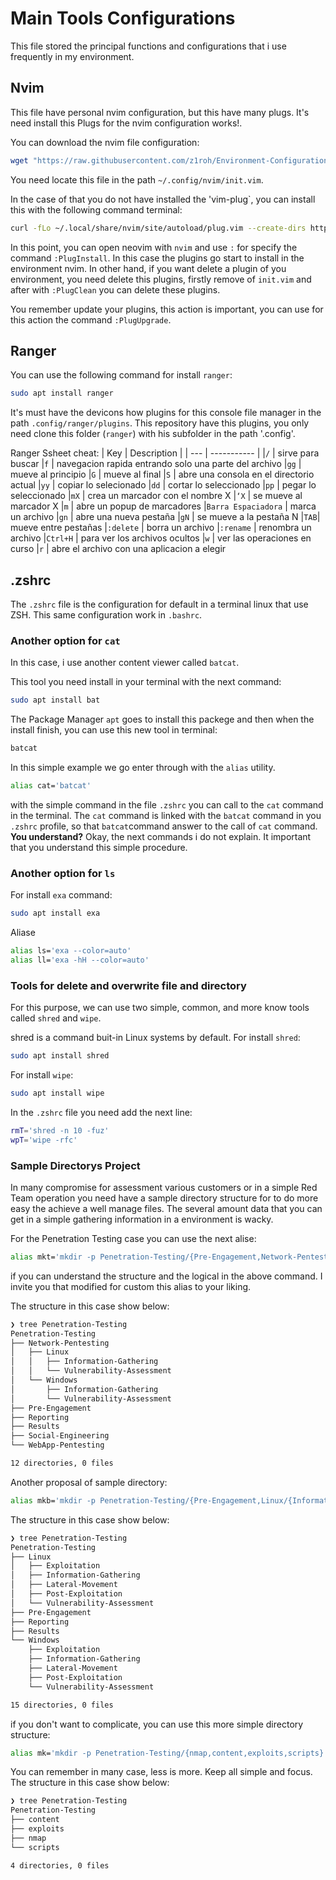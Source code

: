 # Main Tools Configurations
This file stored the principal functions and configurations that i use frequently in my environment.

## Nvim
This file have personal nvim configuration, but this have many plugs. It's need install this Plugs for the nvim configuration works!.

You can download the nvim file configuration:

 ```sh
 wget "https://raw.githubusercontent.com/z1roh/Environment-Configurations/main/nvim/init.vim"
 ```
 
You need locate this file in the path `~/.config/nvim/init.vim`.

In the case of that you do not have installed the 'vim-plug`, you can install this with the following command terminal:

 ```sh
 curl -fLo ~/.local/share/nvim/site/autoload/plug.vim --create-dirs https://raw.githubusercontent.com/junegunn/vim-plug/master/plug.vim
 ```

In this point, you can open neovim with `nvim` and use `:` for specify the command `:PlugInstall`. In this case the plugins go start to install in the environment nvim. In other hand, if you want delete a plugin of you environment, you need delete this plugins, firstly remove of `init.vim` and after with `:PlugClean` you can delete these plugins.

You remember update your plugins, this action is important, you can use for this action the command `:PlugUpgrade`.

## Ranger
You can use the following command for install `ranger`:
```sh
sudo apt install ranger
```

It's must have the devicons how plugins for this console file manager in the path `.config/ranger/plugins`. This repository have this plugins, you only need clone this folder (`ranger`) with his subfolder in the path '.config'.

Ranger Ssheet cheat:
| Key | Description |
| --- | ----------- |
|`/`  | sirve para buscar
|`f`  | navegacion rapida entrando solo una parte del archivo
|`gg` | mueve al principio
|`G`  | mueve al final
|`S`  | abre una consola en el directorio actual
|`yy` | copiar lo selecionado
|`dd` | cortar lo seleccionado
|`pp` | pegar lo seleccionado
|`mX` | crea un marcador con el nombre X
|`‘X` | se mueve al marcador X
|`m`  | abre un popup de marcadores
|`Barra Espaciadora` | marca un archivo
|`gn` | abre una nueva pestaña
|`gN` | se mueve a la pestaña N
|`TAB`| mueve entre pestañas
|`:delete` | borra un archivo
|`:rename` | renombra un archivo
|`Ctrl+H`  | para ver los archivos ocultos
|`w`  | ver las operaciones en curso
|`r`  | abre el archivo con una aplicacion a elegir

## .zshrc
The `.zshrc` file is the configuration for default in a terminal linux that use ZSH. This same configuration work in `.bashrc`.

### Another option for `cat`
In this case, i use another content viewer called `batcat`.

This tool you need install in your terminal with the next command:

```sh
sudo apt install bat
```
The Package Manager `apt` goes to install this packege and then when the install finish, you can use this new tool in terminal:

```sh
batcat
```
In this simple example we go enter through with the `alias` utility.

```sh
alias cat='batcat'
```

with the simple command in the file `.zshrc` you can call to the `cat` command in the terminal. The `cat` command is linked with the `batcat` command in you `.zshrc` profile, so that `batcat`command answer to the call of `cat` command. **You understand?** Okay, the next commands i do not explain. It important that you understand this simple procedure.

### Another option for `ls`
For install `exa` command:

```sh
sudo apt install exa
```

Aliase
```sh
alias ls='exa --color=auto'
alias ll='exa -hH --color=auto'
```

### Tools for delete and overwrite file and directory
For this purpose, we can use two simple, common, and more know tools called `shred` and `wipe`.

shred is a command buit-in Linux systems by default. For install `shred`:

```sh
sudo apt install shred
```

For install `wipe`:

```sh
sudo apt install wipe
```

In the `.zshrc` file you need add the next line:

```sh
rmT='shred -n 10 -fuz'
wpT='wipe -rfc'
```
### Sample Directorys Project
In many compromise for assessment various customers or in a simple Red Team operation you need have a sample directory structure for to do more easy the achieve a well manage files. The several amount data that you can get in a simple gathering information in a environment is wacky.

For the Penetration Testing case you can use the next alise:

```sh
alias mkt='mkdir -p Penetration-Testing/{Pre-Engagement,Network-Pentesting/{Linux/{Information-Gathering,Vulnerability-Assessment},Windows/{Information-Gathering,Vulnerability-Assessment}},WebApp-Pentesting,Social-Engineering,Reporting,Results}'
```

if you can understand the structure and the logical in the above command. I invite you that modified for custom this alias to your liking.

The structure in this case show below:

```sh
❯ tree Penetration-Testing
Penetration-Testing
├── Network-Pentesting
│   ├── Linux
│   │   ├── Information-Gathering
│   │   └── Vulnerability-Assessment
│   └── Windows
│       ├── Information-Gathering
│       └── Vulnerability-Assessment
├── Pre-Engagement
├── Reporting
├── Results
├── Social-Engineering
└── WebApp-Pentesting

12 directories, 0 files
```
Another proposal of sample directory:

```sh
alias mkb='mkdir -p Penetration-Testing/{Pre-Engagement,Linux/{Information-Gathering,Vulnerability-Assessment,Exploitation,Post-Exploitation,Lateral-Movement},Windows/{Information-Gathering,Vulnerability-Assessment,Exploitation,Post-Exploitation,Lateral-Movement},Reporting,Results}'
```

The structure in this case show below:

```sh
❯ tree Penetration-Testing
Penetration-Testing
├── Linux
│   ├── Exploitation
│   ├── Information-Gathering
│   ├── Lateral-Movement
│   ├── Post-Exploitation
│   └── Vulnerability-Assessment
├── Pre-Engagement
├── Reporting
├── Results
└── Windows
    ├── Exploitation
    ├── Information-Gathering
    ├── Lateral-Movement
    ├── Post-Exploitation
    └── Vulnerability-Assessment

15 directories, 0 files
```

if you don't want to complicate, you can use this more simple directory structure:

```sh
alias mk='mkdir -p Penetration-Testing/{nmap,content,exploits,scripts}'
```

You can remember in many case, less is more. Keep all simple and focus. The structure in this case show below:

```sh
❯ tree Penetration-Testing
Penetration-Testing
├── content
├── exploits
├── nmap
└── scripts

4 directories, 0 files
```
